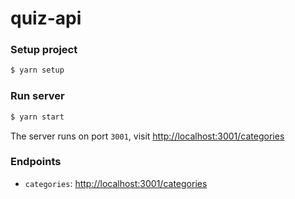# quiz-api

### Setup project
```bash
$ yarn setup
```

### Run server
```bash
$ yarn start
```
The server runs on port `3001`, visit <a href="http://localhost:3001/categories" target="_blank">http://localhost:3001/categories</a>

### Endpoints
- `categories`: <a href="http://localhost:3001/categories" target="_blank">http://localhost:3001/categories</a>
